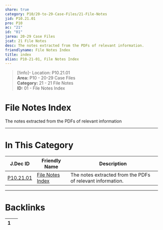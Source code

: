 ```yaml
---  
share: true  
category: P10/20-to-29-Case-Files/21-File-Notes  
jid: P10.21.01  
pro: P10  
ac: "21"  
id: "01"  
jarea: 20-29 Case Files  
jcat: 21 File Notes  
desc: The notes extracted from the PDFs of relevant information.  
friendlyname: File Notes Index  
title: index  
alias: P10-21-01, File Notes Index  
---  
```

  
>[!info]- Location: P10.21.01  
>**Area:** P10 - 20-29 Case Files  
>**Category:** 21 - 21 File Notes  
>**ID:** 01 - File Notes Index  
  
# File Notes Index  
  
The notes extracted from the PDFs of relevant information  
   
  
  
---  
# In This Category  
  
| J.Dec ID                                                                                      | Friendly Name                                                                                        | Description                                                |  
| --------------------------------------------------------------------------------------------- | ---------------------------------------------------------------------------------------------------- | ---------------------------------------------------------- |  
| [P10.21.01](index.md) | [File Notes Index](index.md) | The notes extracted from the PDFs of relevant information. |  
  
  
---  
# Backlinks  
<div><table class="dataview table-view-table"><thead class="table-view-thead"><tr class="table-view-tr-header"><th class="table-view-th"><span></span><span class="dataview small-text">1</span></th><th class="table-view-th"><span></span></th></tr></thead><tbody class="table-view-tbody"></tbody></table></div>